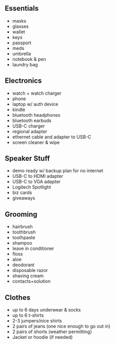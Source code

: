 ## Essentials
- masks
- glasses
- wallet
- keys
- passport
- meds
- umbrella
- notebook & pen
- laundry bag

## Electronics
- watch + watch charger
- phone
- laptop w/ auth device
- kindle
- bluetooth headphones
- bluetooth earbuds
- USB-C charger
- regional adapter
- ethernet cable and adapter to USB-C
- screen cleaner & wipe

## Speaker Stuff
- demo ready w/ backup plan for no internet
- USB-C to HDMI adapter
- USB-C to VGA adapter
- Logitech Spotlight
- biz cards
- giveaways

## Grooming
- hairbrush
- toothbrush
- toothpaste
- shampoo
- leave in conditioner
- floss
- aloe
- deodorant
- disposable razor
- shaving cream
- contacts+solution

## Clothes
- up to 6 days underwear & socks
- up to 6 t-shirts
- 2-3 jumpers/nice shirts
- 2 pairs of jeans (one nice enough to go out in)
- 2 pairs of shorts (weather permitting)
- Jacket or hoodie (if needed)
